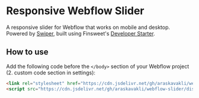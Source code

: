 # Responsive Webflow Slider

A responsive slider for Webflow that works on mobile and desktop. Powered by [Swiper](https://swiperjs.com/), built using Finsweet's [Developer Starter](https://github.com/finsweet/developer-starter).

## How to use

Add the following code before the `</body>` section of your Webflow project (2. custom code section in settings):

```html
<link rel="stylesheet" href="https://cdn.jsdelivr.net/gh/araskavakli/webflow-slider/dist/webflow-slider.min.css"/>
<script src="https://cdn.jsdelivr.net/gh/araskavakli/webflow-slider/dist/webflow-slider.min.js"></script>
```